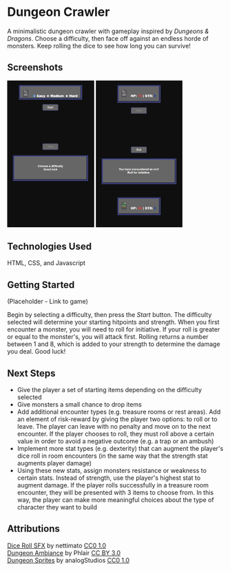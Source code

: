 # Dungeon Crawler

A minimalistic dungeon crawler with gameplay inspired by _Dungeons & Dragons_. Choose a difficulty, then face off against an endless horde of monsters. Keep rolling the dice to see how long you can survive!

## Screenshots
<p float="left">
    <img src="imgs/screenshot_1.png" width="40%" alt="Start screen">
    <img src="imgs/screenshot_2.png" width="40%" alt="Start screen">
</p>

## Technologies Used
HTML, CSS, and Javascript

## Getting Started

(Placeholder - Link to game)

Begin by selecting a difficulty, then press the _Start_ button. The difficulty selected will determine your starting hitpoints and strength. When you first encounter a monster, you will need to roll for initiative. If your roll is greater or equal to the monster's, you will attack first. Rolling returns a number between 1 and 8, which is added to your strength to determine the damage you deal. Good luck!

## Next Steps
- Give the player a set of starting items depending on the difficulty selected
- Give monsters a small chance to drop items
- Add additional encounter types (e.g. treasure rooms or rest areas). Add an element of risk-reward by giving the player two options: to roll or to leave. The player can leave with no penalty and move on to the next encounter. If the player chooses to roll, they must roll above a certain value in order to avoid a negative outcome (e.g. a trap or an ambush)
- Implement more stat types (e.g. dexterity) that can augment the player's dice roll in room encounters (in the same way that the strength stat augments player damage)
- Using these new stats, assign monsters resistance or weakness to certain stats. Instead of strength, use the player's highest stat to augment damage. If the player rolls successfully in a treasure room encounter, they will be presented with 3 items to choose from. In this way, the player can make more meaningful choices about the type of character they want to build

## Attributions
[Dice Roll SFX](https://freesound.org/people/nettimato/sounds/353974/) by nettimato [CC0 1.0](https://creativecommons.org/publicdomain/zero/1.0/)<br>
[Dungeon Ambiance](https://freesound.org/people/phlair/sounds/388340/?page=1#comment) by Phlair [CC BY 3.0](https://creativecommons.org/licenses/by/3.0/)<br>
[Dungeon Sprites](https://analogstudios.itch.io/dungeonsprites) by analogStudios [CC0 1.0](https://creativecommons.org/publicdomain/zero/1.0/)<br>